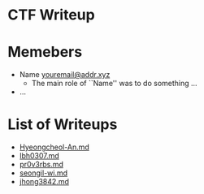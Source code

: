 CTF Writeup
===========

# Memebers

- Name <youremail@addr.xyz>
    * The main role of ``Name'' was to do something ...
- ...

# List of Writeups

- [Hyeongcheol-An.md](Hyeongcheol-An.md)
- [lbh0307.md](lbh0307.md)
- [pr0v3rbs.md](pr0v3rbs.md)
- [seongil-wi.md](lbh0307.md)
- [jhong3842.md](jhong3842.md)
